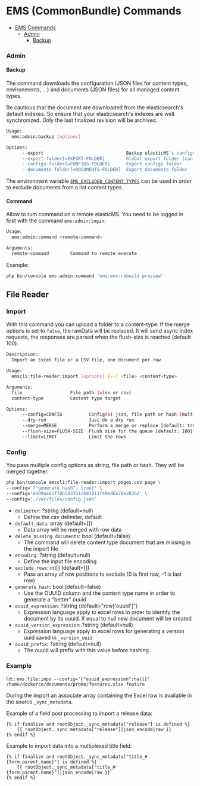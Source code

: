# EMS (CommonBundle) Commands

<!-- TOC -->

* [EMS Commands](#ems-commonbundle-commands)
    * [Admin](#admin)
        * [Backup](#backup)

<!-- TOC -->

### Admin

#### Backup

The command downloads the configuration (JSON files for content types, environments, ...) and documents (JSON files) for
all managed content types.

Be cautious that the document are downloaded from the elasticsearch's default indexes. So ensure that your
elasticsearch's indexes are well synchronized. Only the last finalized revision will be archived.

```bash
Usage:
  ems:admin:backup [options]

Options:
      --export                               Backup elasticMS's configs in JSON files (dry run by default)
      --export-folder[=EXPORT-FOLDER]        Global export folder (can be overwritten per type of exports)
      --configs-folder[=CONFIGS-FOLDER]      Export configs folder
      --documents-folder[=DOCUMENTS-FOLDER]  Export documents folder
```

The environment variable [`EMS_EXCLUDED_CONTENT_TYPES`](parameters.md#ems_excluded_content_types) can be used in order
to exclude documents from a list content types.

#### Command

Allow to rum command on a remote elasticMS. You need to be logged in first with the command `ems:admin:login`:

```bash
Usage:
  ems:admin:command <remote-command>

Arguments:
  remote-command        Command to remote execute
```

Example:

```bash
php bin/console ems:admin:command 'ems:env:rebuild preview'
```

## File Reader

### Import

With this command you can upload a folder to a content-type.
If the merge options is set to `false`, the rawData will be replaced.
It will send async index requests, the responses are parsed when the flush-size is reached (default 100).

```bash
Description:
  Import an Excel file or a CSV file, one document per row

Usage:
  emscli:file-reader:import [options] [--] <file> <content-type>

Arguments:
  file                  File path (xlsx or csv)
  content-type          Content type target

Options:
      --config=CONFIG          Config(s) json, file path or hash (multiple values allowed)
      --dry-run                Just do a dry run
      --merge=MERGE            Perform a merge or replace [default: true]
      --flush-size=FLUSH-SIZE  Flush size for the queue [default: 100]
      --limit=LIMIT            Limit the rows
```

### Config

You pass multiple config options as string, file path or hash.
They will be merged together.

```bash
php bin/console emscli:file-reader:import pages.csv page \
--config='{"generate_hash": true}' \
--config='e509a485f786583351cb81911f49ed6a78e28262' \
--config='./var/files/config.json'
```

* `delimiter`: ?string (default=null) 
  * Define the csv delimiter, default 
* `default_data`: array (default=[])
  * Data array will be merged with row data
* `delete_missing_documents`: bool (default=false)
  * The command will delete content type document that are missing in the import file
* `encoding`: ?string (default=null)
  * Define the input file encoding
* `exclude_rows`: int[] (default=[])
  * Pass an array of row positions to exclude (0 is first row, -1 is last row)
* `generate_hash`: bool (default=false)
  * Use the OUUID column and the content type name in order to generate a "better" ouuid
* `ouuid_expression`: ?string (default="row['ouuid']")
  * Expression language apply to excel rows in order to identify the document by its ouuid. If equal to
    null new document will be created
* `ouuid_version_expression`: ?string (default=null)
  * Expression language apply to excel rows for generating a version uuid saved in `_version_uuid` 
* `ouuid_prefix`: ?string (default=null)
  * The ouuid will prefix with this value before hashing

### Example

I.e.: `ems:file:impo --config='{"ouuid_expression":null}' /home/dockerce/documents/promo/features.xlsx feature`

During the import an associate array containing the Excel row is available in the source `_sync_metadata`.

Example of a field post processing to import a release data:

```twig
{% if finalize and rootObject._sync_metadata["release"] is defined %}
    {{ rootObject._sync_metadata["release"]|json_encode|raw }}
{% endif %}
```

Example to import data into a multiplexed title field:

```twig
{% if finalize and rootObject._sync_metadata["title_#{form.parent.name}"] is defined %}
    {{ rootObject._sync_metadata["title_#{form.parent.name}"]|json_encode|raw }}
{% endif %}
```